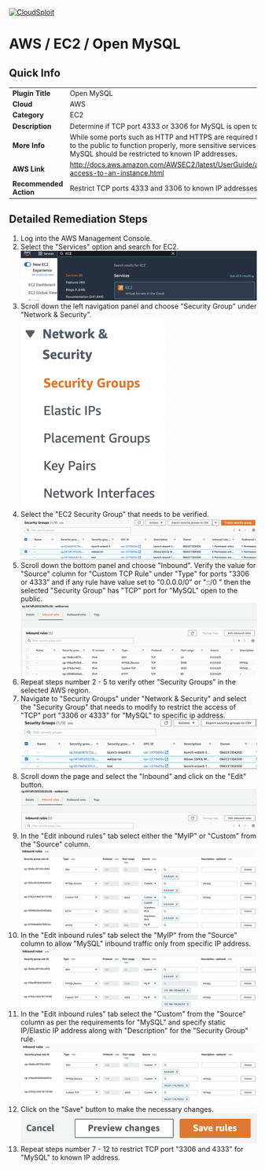 [![CloudSploit](https://cloudsploit.com/img/logo-new-big-text-100.png "CloudSploit")](https://cloudsploit.com)

# AWS / EC2 / Open MySQL

## Quick Info

| | |
|-|-|
| **Plugin Title** | Open MySQL |
| **Cloud** | AWS |
| **Category** | EC2 |
| **Description** | Determine if TCP port 4333 or 3306 for MySQL is open to the public |
| **More Info** | While some ports such as HTTP and HTTPS are required to be open to the public to function properly, more sensitive services such as MySQL should be restricted to known IP addresses. |
| **AWS Link** | http://docs.aws.amazon.com/AWSEC2/latest/UserGuide/authorizing-access-to-an-instance.html |
| **Recommended Action** | Restrict TCP ports 4333 and 3306 to known IP addresses |

## Detailed Remediation Steps
1. Log into the AWS Management Console.
2. Select the "Services" option and search for EC2. </br> <img src="/resources/aws/ec2/open-mysql/step2.png"/>
3. Scroll down the left navigation panel and choose "Security Group" under "Network & Security".</br> <img src="/resources/aws/ec2/open-mysql/step3.png"/>
4. Select the "EC2 Security Group" that needs to be verified. </br> <img src="/resources/aws/ec2/open-mysql/step4.png"/>
5. Scroll down the bottom panel and choose "Inbound". Verify the value for "Source" column for "Custom TCP Rule" under "Type" for ports "3306 or 4333" and if any rule have value set to "0.0.0.0/0" or "::/0 " then the selected "Security Group" has "TCP" port for "MySQL" open to the public.</br> <img src="/resources/aws/ec2/open-mysql/step5.png"/>
6. Repeat steps number 2 - 5 to verify other "Security Groups" in the selected AWS region.</br> 
7. Navigate to "Security Groups" under "Network & Security" and select the "Security Group" that needs to modify to restrict the access of "TCP" port "3306 or 4333" for "MySQL"  to specific ip address. </br> <img src="/resources/aws/ec2/open-mysql/step7.png"/>
8. Scroll down the page and select the "Inbound" and click on the "Edit" button. </br> <img src="/resources/aws/ec2/open-mysql/step8.png"/>
9. In the "Edit inbound rules" tab select either the "MyIP" or "Custom" from the "Source" column.</br> <img src="/resources/aws/ec2/open-mysql/step9.png"/>
10. In the "Edit inbound rules" tab select the "MyIP" from the "Source" column to allow "MySQL" inbound traffic only from specific IP address.</br> <img src="/resources/aws/ec2/open-mysql/step10.png"/>
11. In the "Edit inbound rules" tab select the "Custom" from the "Source" column as per the requirements for "MySQL" and specify static IP/Elastic IP address along with "Description" for the "Security Group" rule. </br> <img src="/resources/aws/ec2/open-mysql/step11.png"/>
12. Click on the "Save" button to make the necessary changes. </br> <img src="/resources/aws/ec2/open-mysql/step12.png"/>
13. Repeat steps number 7 - 12 to restrict TCP port "3306 and 4333" for "MySQL" to known IP address.</br>

